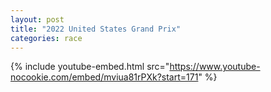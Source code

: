 ```yaml
---
layout: post
title: "2022 United States Grand Prix"
categories: race
---
```


{% include youtube-embed.html src="https://www.youtube-nocookie.com/embed/mviua81rPXk?start=171" %}
